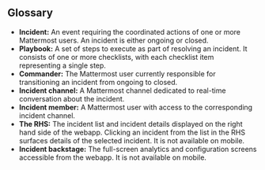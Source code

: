 
## Glossary

* **Incident:** An event requiring the coordinated actions of one or more Mattermost users. An incident is either ongoing or closed.
* **Playbook:** A set of steps to execute as part of resolving an incident. It consists of one or more checklists, with each checklist item representing a single step.
* **Commander:** The Mattermost user currently responsible for transitioning an incident from ongoing to closed.
* **Incident channel:** A Mattermost channel dedicated to real-time conversation about the incident.
* **Incident member:** A Mattermost user with access to the corresponding incident channel.
* **The RHS:** The incident list and incident details displayed on the right hand side of the webapp. Clicking an incident from the list in the RHS surfaces details of the selected incident. It is not available on mobile.
* **Incident backstage:** The full-screen analytics and configuration screens accessible from the webapp. It is not available on mobile.
